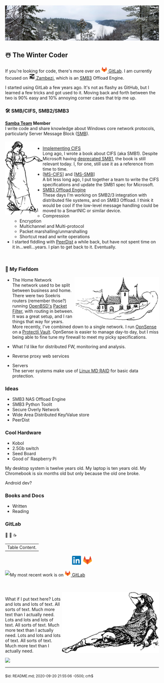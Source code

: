![Header](Files/CaribouRock-02Jan2020.jpg "The Winter Coder")
## ☃️ The Winter Coder

If you're looking for code, there's more over on [<img height="20"
src="Files/Gitlab.Logo.png"> GitLab][GitLabCRH].  I am currently focused on
[<img height="20" src="Files/Zambezi.ProjectLogo.png"> Zambezi][Zambezi],
which is an [SMB3][WinSMB3] Offload Engine.

I started using GitLab a few years ago.  It's not as flashy as GitHub, but I
learned a few tricks and got used to it.  Moving back and forth between the
two is 90% easy and 10% annoying corner cases that trip me up.

### 🛠️ SMB/CIFS, SMB2/SMB3

**[Samba Team][SambaTeam] Member**<br/>
I write code and share knowledge about Windows core network protocols,
particularly Server Message Block ([SMB][WikiPediaSMB]).<br/><br/>
<a href="#"><img align="left" height="240" src="Files/Pointing.png"/></a>
  - [Implementing CIFS][ImpCIFS]<br/>
    Long ago, I wrote a book about CIFS (aka SMB1).  Despite Microsoft
    having [deprecated SMB1][SMB1JoseB], the book is still relevant today.
    I, for one, still use it as a reference from time to time.
  - [[MS-CIFS]] and [[MS-SMB]]<br/>
    A bit less long ago, I put together a team to write the CIFS
    specifications and update the SMB1 spec for Microsoft.<br/>
  - [SMB3 Offload Engine][Zambezi]<br/>
    These days I'm working on SMB2/3 integration with distributed file
    systems, and on SMB3 Offload.  I think it would be cool if the low-level
    message handling could be moved to a SmartNIC or similar device.
    - Compression
    - Encryption
    - Multichannel and Multi-protocol
    - Packet marshalling/unmarshalling
    - Shortcut read and write operations
  - I started fiddling with [PeerDist][MS-PCCRC] a while back, but have not
    spent time on it in...well...years.  I plan to get back to it.
    Eventually.

<br clear="both"/>

### 🏰 My Fiefdom

<a href="#"><img align="right" src="Files/FlyingHouseCloud.png"/></a>
- The Home Network<br/>
  The network used to be split between business and home.  There were two
  Soekris routers (remember those?) running [OpenBSD's][OpenBSD]
  [Packet Filter][PFilter], with routing in between.  It was a great setup,
  and I ran things that way for years.  More recently, I've combined down to
  a single network.  I run [OpnSense][OpnSense] on a
  [Protectli Vault][ProVault].  OpnSense is easier to manage day-to day, but
  I miss being able to fine tune my firewall to meet my picky specifications.
- What I'd like for distributed FW, monitoring and analysis.
- Reverse proxy web services

- Servers<br/>
  The server systems make use of [Linux MD RAID][LinuxRAID] for basic data
  protection.


### Ideas
- SMB3 NAS Offload Engine
- SMB3 Python Toolit
- Secure Overly Network
- Wide Area Distributed Key/Value store
- PeerDist

### Cool Hardware
- Kobol
- 2.5Gb switch
- Seed Board
- Good ol' Raspberry Pi

My desktop system is twelve years old.  My laptop is ten years old.  My
Chromebook is six months old but only because the old one broke.

Android dev?

### Books and Docs
- Written
- Reading

### GitLab

🤺
🚴
☕

<table align="center">
  <tr><td>
    Table Content.
  </td></tr>
</table>

<p align="center">
  <a href="https://www.linkedin.com/in/chrishertel/"><img height="32"
     src="Files/LinkedIn.Logo.png?raw=true"></a>
  <a href="https://www.gitlab.com/crh/"><img height="32"
     src="Files/Gitlab.Logo.png?raw=true"></a>
</p>


<p style="clear:right;">
  <a href="https://github.com/anuraghazra/github-readme-stats"><img
  align="left"
  src="https://github-readme-stats.vercel.app/api?username=c-r-h&show_icons=true&theme=graywhite&title_color=6070c0">
  </a>
  My most recent work is on <a href="https://www.gitlab.com/crh/"><img
  height="20" src="Files/Gitlab.Logo.png?raw=true"> GitLab</a>
</p>
<br clear="both"/><br/>
<a href="#"><img align="right" height="200" src="Files/Confused-t.png"/></a>
<p style="clear:left;">
  What if I put text here?
  Lots and lots and lots of text.  All sorts of text.  Much more text than I actually need.
  Lots and lots and lots of text.  All sorts of text.  Much more text than I actually need.
  Lots and lots and lots of text.  All sorts of text.  Much more text than I actually need.
  <br clear="left"/>
</p>
<a href="https://www.strava.com/athletes/christopher_hertel"><img
   align="left"
   src="https://veloviewer.com/SigImage/83887d/2/4/I/n/bcdfijojoj.png"></a>
<br clear="both"/>
<hr>
<sub>$Id: README.md; 2020-09-20 21:55:06 -0500; crh$</sub>

<!-- Reference Links -->
[MS-SMB]: https://docs.microsoft.com/en-us/openspecs/windows_protocols/ms-smb/f210069c-7086-4dc2-885e-861d837df688
[MS-CIFS]: https://docs.microsoft.com/en-us/openspecs/windows_protocols/ms-cifs/d416ff7c-c536-406e-a951-4f04b2fd1d2b
[WinSMB3]: https://docs.microsoft.com/en-us/windows-server/storage/file-server/file-server-smb-overview
[ImpCIFS]: http://ubiqx.org/cifs
[SambaTeam]: https://www.samba.org/samba/team/
[Zambezi]:https://gitlab.com/ubiqx/zambezi
[GitLabCRH]: https://www.gitlab.com/crh
[WikiPediaSMB]: https://en.wikipedia.org/wiki/Server_Message_Block
[OpenBSD]: https://www.openbsd.org/index.html
[PFilter]: https://www.openbsd.org/faq/pf/
[OpnSense]: https://opnsense.org/
[ProVault]: https://protectli.com/vault-4-port/
[LinuxRAID]: https://raid.wiki.kernel.org/index.php/Linux_Raid
[SMB1JoseB]: https://docs.microsoft.com/en-us/archive/blogs/josebda/the-deprecation-of-smb1-you-should-be-planning-to-get-rid-of-this-old-smb-dialect
[MS-PCCRC]: https://docs.microsoft.com/en-us/openspecs/windows_protocols/ms-pccrc/51cb03f8-c0dd-4565-9882-aeb5ab0fa07e

